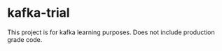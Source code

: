 # kafka-trial

This project is for kafka learning purposes. Does not include production grade code. 
